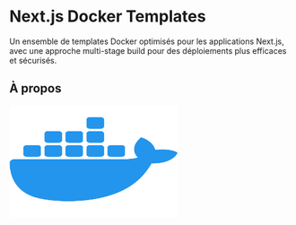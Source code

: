 # Next.js Docker Templates
Un ensemble de templates Docker optimisés pour les applications Next.js, avec une approche multi-stage build pour des déploiements plus efficaces et sécurisés.

## À propos
<img src="https://raw.githubusercontent.com/dnh4/next_docker_template/refs/heads/main/images/docker.png" width="300" height="200" alt="Docker">